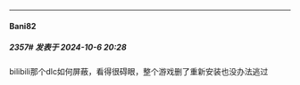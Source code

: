 ﻿
*****

####  Bani82  
##### 2357#       发表于 2024-10-6 20:28

bilibili那个dlc如何屏蔽，看得很碍眼，整个游戏删了重新安装也没办法逃过


